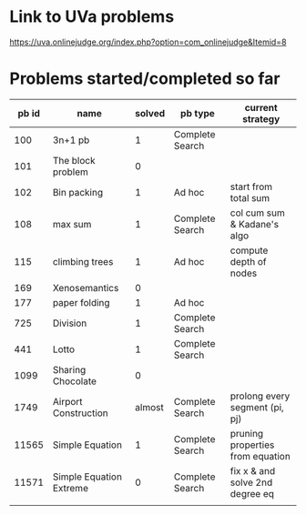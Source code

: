 # Link to UVa problems 
https://uva.onlinejudge.org/index.php?option=com_onlinejudge&Itemid=8

# Problems started/completed so far 
| pb id |           name          | solved |     pb type     |         current strategy         |
|-------|-------------------------|--------|-----------------|----------------------------------|
|   100 | 3n+1 pb                 | 1      | Complete Search |                                  |
|   101 | The block problem       | 0      |                 |                                  |
|   102 | Bin packing             | 1      | Ad hoc          | start from total sum             |
|   108 | max sum                 | 1      | Complete Search | col cum sum & Kadane's algo      |
|   115 | climbing trees          | 1      | Ad hoc          | compute depth of nodes           |
|   169 | Xenosemantics           | 0      |                 |                                  |
|   177 | paper folding           | 1      | Ad hoc          |                                  |
|   725 | Division                | 1      | Complete Search |                                  |
|   441 | Lotto                   | 1      | Complete Search |                                  |
|  1099 | Sharing Chocolate       | 0      |                 |                                  |
|  1749 | Airport Construction    | almost | Complete Search | prolong every segment (pi, pj)   |
| 11565 | Simple Equation         | 1      | Complete Search | pruning properties from equation |
| 11571 | Simple Equation Extreme | 0      | Complete Search | fix x & and solve 2nd degree eq  |
|       |                         |        |                 |                                  |

